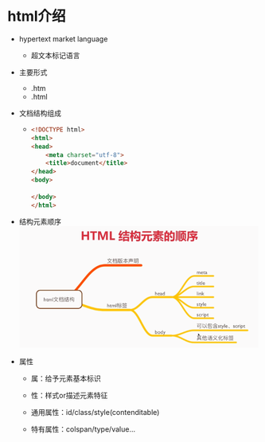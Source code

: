 # html介绍

* hypertext market language
  * 超文本标记语言
* 主要形式
  * .htm
  * .html
* 文档结构组成

  * ```html
    <!DOCTYPE html>
    <html>
    <head>
        <meta charset="utf-8">
        <title>document</title>
    </head>
    <body>

    </body>
    </html>
    ```

* 结构元素顺序  
  ![](/assets/html结构元素顺序.png)

* 属性

  * 属：给予元素基本标识

  * 性：样式or描述元素特征

  * 通用属性：id/class/style\(contenditable\)

  * 特有属性：colspan/type/value...



